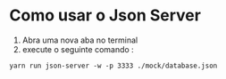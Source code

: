 # Como usar o Json Server

1. Abra uma nova aba no terminal
2. execute o seguinte comando :

`yarn run json-server -w -p 3333 ./mock/database.json`
